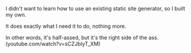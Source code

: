 I didn't want to learn how to use an existing static site generator, so I built my own.

It does exactly what I need it to do, nothing more. 

In other words, it's half-assed, but it's the right side of the ass. (youtube.com/watch?v=sCZJblyT_XM)
